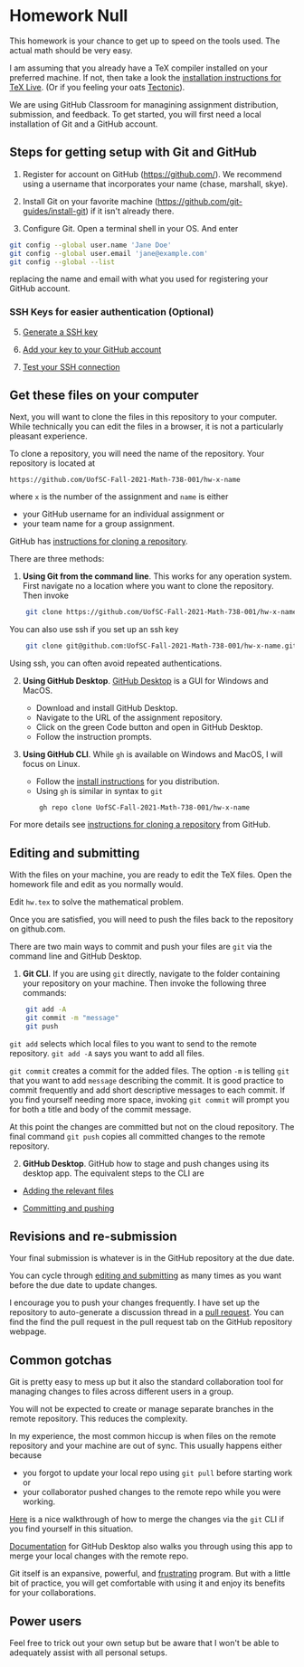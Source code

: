 # Homework Null 

This homework is your chance to get up to speed on the tools 
used. The actual math should be very easy. 

I am assuming that you already have a TeX compiler installed on 
your preferred machine. If not, then take a look the 
[installation instructions for TeX Live](https://www.tug.org/texlive/). 
(Or if you feeling your oats [Tectonic](https://tectonic-typesetting.github.io/en-US/)).

We are using GitHub Classroom for managining assignment distribution, 
submission, and feedback. To get started, you will first need a 
local installation of Git and a GitHub account. 

## Steps for getting setup with Git and GitHub

1. Register for account on GitHub (https://github.com/). 
We recommend using a username that incorporates your name 
(chase, marshall, skye).

2. Install Git on your favorite machine 
(https://github.com/git-guides/install-git) if it isn't already there. 

3. Configure Git. Open a terminal shell in your OS. And enter 
```bash
git config --global user.name 'Jane Doe'
git config --global user.email 'jane@example.com'
git config --global --list
```
replacing the name and email with what you used for registering your 
GitHub account. 

### SSH Keys for easier authentication (Optional)

5. [Generate a SSH key](https://docs.github.com/en/github/authenticating-to-github/connecting-to-github-with-ssh/generating-a-new-ssh-key-and-adding-it-to-the-ssh-agent)

6. [Add your key to your GitHub account](https://docs.github.com/en/github/authenticating-to-github/connecting-to-github-with-ssh/adding-a-new-ssh-key-to-your-github-account)

7. [Test your SSH connection](https://docs.github.com/en/github/authenticating-to-github/connecting-to-github-with-ssh/adding-a-new-ssh-key-to-your-github-account)
 
## Get these files on your computer

Next, you will want to clone the files in this repository to 
your computer. While technically you can edit the files in 
a browser, it is not a particularly pleasant experience. 

To clone a repository, you will need the name of the 
repository. Your repository is located at 
```code
https://github.com/UofSC-Fall-2021-Math-738-001/hw-x-name
```
where `x` is the number of the assignment and `name` is either
- your GitHub username for an individual assignment or
- your team name for a group assignment. 

GitHub has [instructions for cloning a repository](https://docs.github.com/en/github/creating-cloning-and-archiving-repositories/cloning-a-repository-from-github/cloning-a-repository). 

There are three methods: 

1. **Using Git from the command line**. This works for any 
operation system. First navigate no a location where you want 
to clone the repository. Then invoke
```bash
    git clone https://github.com/UofSC-Fall-2021-Math-738-001/hw-x-name
```
You can also use ssh if you set up an ssh key 
```bash
    git clone git@github.com:UofSC-Fall-2021-Math-738-001/hw-x-name.git
```
Using ssh, you can often avoid repeated authentications. 

2. **Using GitHub Desktop**. 
[GitHub Desktop](https://desktop.github.com/) is a GUI for 
Windows and MacOS. 
    - Download and install GitHub Desktop. 
    - Navigate to the URL of the assignment repository. 
    - Click on the green Code button and open in 
    GitHub Desktop. 
    - Follow the instruction prompts. 

3. **Using GitHub CLI**. While `gh` is available on Windows 
and MacOS, I will focus on Linux. 
    - Follow the [install instructions](https://github.com/cli/cli/blob/trunk/docs/install_linux.md) 
    for you distribution. 
    - Using `gh` is similar in syntax to `git` 
    ```code
        gh repo clone UofSC-Fall-2021-Math-738-001/hw-x-name
    ```
For more details see 
[instructions for cloning a repository](https://docs.github.com/en/github/creating-cloning-and-archiving-repositories/cloning-a-repository-from-github/cloning-a-repository) 
from GitHub.

## Editing and submitting

With the files on your machine, you are ready to edit the TeX files. 
Open the homework file and edit as you normally would. 

Edit `hw.tex` to solve the mathematical problem. 
 
Once you are satisfied, you will need to push the files back to 
the repository on github.com. 

There are two main ways to commit and push your files are `git` 
via the command line and GitHub Desktop. 

1. **Git CLI**. If you are using `git` directly, navigate to the folder 
containing your repository on your machine. Then invoke the 
following three commands:
```bash
    git add -A 
    git commit -m "message"
    git push
```

`git add` selects which local files to you want to send to the 
remote repository. `git add -A` says you want to add all files. 

`git commit` creates a commit for the added files. The option 
`-m` is telling `git` that you want to add `message` describing 
the commit. It is good practice to commit frequently and add 
short descriptive messages to each commit. If you find yourself 
needing more space, invoking `git commit` will prompt you for 
both a title and body of the commit message. 

At this point the changes are committed but not on the cloud 
repository. The final command `git push` copies all committed 
changes to the remote repository. 

2. **GitHub Desktop**. GitHub how to stage and push changes 
using its desktop app. The equivalent steps to the CLI are 

- [Adding the relevant files](https://docs.github.com/en/desktop/contributing-and-collaborating-using-github-desktop/making-changes-in-a-branch/committing-and-reviewing-changes-to-your-project#selecting-changes-to-include-in-a-commit)

- [Committing and pushing](https://docs.github.com/en/desktop/contributing-and-collaborating-using-github-desktop/making-changes-in-a-branch/committing-and-reviewing-changes-to-your-project#write-a-commit-message-and-push-your-changes)

## Revisions and re-submission

Your final submission is whatever is in the GitHub 
repository at the due date. 

You can cycle through 
[editing and submitting](#editing-and-submitting)
as many times as you want before the due date to update 
changes.

I encourage you to push your changes frequently. I have set 
up the repository to auto-generate a discussion thread in a 
[pull request](https://docs.github.com/en/github/collaborating-with-pull-requests/proposing-changes-to-your-work-with-pull-requests/about-pull-requests). 
You can find the find the pull request in the pull request 
tab on the GitHub repository webpage. 

## Common gotchas

Git is pretty easy to mess up but it also the standard collaboration 
tool for managing changes to files across different users in a 
group. 

You will not be expected to create or manage separate branches 
in the remote repository. This reduces the complexity. 

In my experience, the most common hiccup is when files on the remote 
repository and your machine are out of sync. This usually happens 
either because 
- you forgot to update your local repo using `git pull` before 
starting work or 
- your collaborator pushed changes to the remote repo while you 
were working. 

[Here](https://charlesreid1.com/wiki/Git/Resolving_Push_Conflicts) 
is a nice walkthrough of how to merge the changes via the 
`git` CLI if you find yourself in this situation. 

[Documentation](https://docs.github.com/en/desktop/contributing-and-collaborating-using-github-desktop/keeping-your-local-repository-in-sync-with-github/syncing-your-branch)
for GitHub Desktop also walks you through using this app to 
merge your local changes with the remote repo. 

Git itself is an expansive, powerful, and 
[frustrating](https://ohshitgit.com/) 
program. But with a little bit of practice, you will get 
comfortable with using it and enjoy its benefits for 
your collaborations. 

## Power users 

Feel free to trick out your own setup but be aware that I won't 
be able to adequately assist with all personal setups. 
